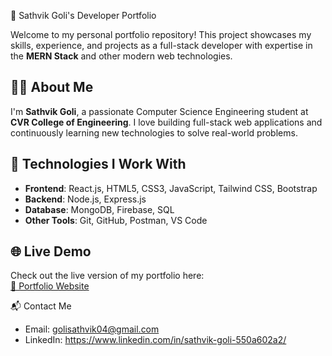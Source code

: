 💼 Sathvik Goli's Developer Portfolio

Welcome to my personal portfolio repository! This project showcases my skills, experience, and projects as a full-stack developer with expertise in the **MERN Stack** and other modern web technologies.

## 🧑‍💻 About Me

I'm **Sathvik Goli**, a passionate Computer Science Engineering student at **CVR College of Engineering**. I love building full-stack web applications and continuously learning new technologies to solve real-world problems.

## 🚀 Technologies I Work With

- **Frontend**: React.js, HTML5, CSS3, JavaScript, Tailwind CSS, Bootstrap
- **Backend**: Node.js, Express.js
- **Database**: MongoDB, Firebase, SQL
- **Other Tools**: Git, GitHub, Postman, VS Code

## 🌐 Live Demo

Check out the live version of my portfolio here:  
[🔗 Portfolio Website](https://sathvik1404.netlify.app/)

📬 Contact Me

- Email: golisathvik04@gmail.com
- LinkedIn: https://www.linkedin.com/in/sathvik-goli-550a602a2/
